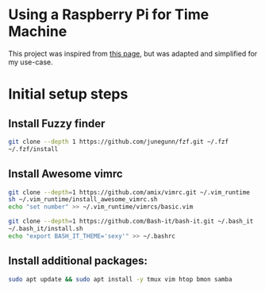 # Using a Raspberry Pi for Time Machine

This project was inspired from [this page](https://ovechkin.xyz/blog/2021-12-13-using-raspberry-pi-for-time-machine), but was adapted and simplified for my use-case.

# Initial setup steps

## Install Fuzzy finder

```bash
git clone --depth 1 https://github.com/junegunn/fzf.git ~/.fzf
~/.fzf/install
```

## Install Awesome vimrc

```bash
git clone --depth=1 https://github.com/amix/vimrc.git ~/.vim_runtime
sh ~/.vim_runtime/install_awesome_vimrc.sh
echo "set number" >> ~/.vim_runtime/vimrcs/basic.vim
```

```bash
git clone --depth=1 https://github.com/Bash-it/bash-it.git ~/.bash_it
~/.bash_it/install.sh
echo "export BASH_IT_THEME='sexy'" >> ~/.bashrc
```

## Install additional packages:

```bash
sudo apt update && sudo apt install -y tmux vim htop bmon samba
```
